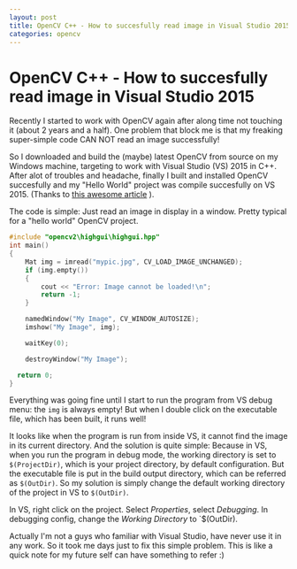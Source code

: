 ```yaml
---
layout: post
title: OpenCV C++ - How to succesfully read image in Visual Studio 2015
categories: opencv
---
```


# OpenCV C++ - How to succesfully read image in Visual Studio 2015

Recently I started to work with OpenCV again after along time not touching it (about 2 years and a half). One problem that block me is
that my freaking super-simple code CAN NOT read an image successfully!

So I downloaded and build the (maybe) latest OpenCV from source on my Windows machine, targeting to work with Visual Studio (VS) 2015 in C++.
After alot of troubles and headache, finally I built and installed OpenCV succesfully and my "Hello World" project was compile succesfully
on VS 2015. (Thanks to [this awesome article](http://dogfeatherdesign.com/opencv-3-0-microsoft-visual-studio-2015-cmake-and-c/) ).

The code is simple: Just read an image in display in a window. Pretty typical for a "hello world" OpenCV project.

```c
#include "opencv2\highgui\highgui.hpp"
int main()
{
	Mat img = imread("mypic.jpg", CV_LOAD_IMAGE_UNCHANGED);
	if (img.empty())
	{
		cout << "Error: Image cannot be loaded!\n";
		return -1;
	}

	namedWindow("My Image", CV_WINDOW_AUTOSIZE);
	imshow("My Image", img);

	waitKey(0);

	destroyWindow("My Image");

  return 0;
}
```

Everything was going fine until I start to run the program from VS debug menu: the `img` is always empty! But when I double click on the
executable file, which has been built, it runs well!

It looks like when the program is run from inside VS, it cannot find the image in its current directory. And the solution is quite simple:
Because in VS, when you run the program in debug mode, the working directory is set to `$(ProjectDir)`, which is your project
directory, by default configuration. But the executable file is put in the build output directory, which can be referred as `$(OutDir)`.
So my solution is simply change the default working directory of the project in VS to `$(OutDir)`.

In VS, right click on the project. Select *Properties*, select *Debugging*. In debugging config, change the *Working Directory* to 
`$(OutDir).

Actually I'm not a guys who familiar with Visual Studio, have never use it in any work. So it took me days just to fix this simple problem.
This is like a quick note for my future self can have something to refer :)

